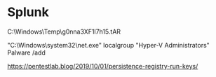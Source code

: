 # Splunk

C:\Windows\Temp\g0nna3XF1l7h15.tAR

"C:\Windows\system32\net.exe" localgroup "Hyper-V Administrators" Palware /add

https://pentestlab.blog/2019/10/01/persistence-registry-run-keys/
